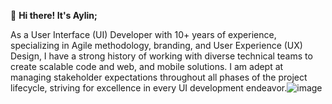 👋 <strong>Hi there! It's Aylin;</strong>

As a User Interface (UI) Developer with 10+ years of experience, specializing in Agile methodology, branding, and User Experience (UX) Design, I have a strong history of working with diverse technical teams to create scalable code and web, and mobile solutions.
I am adept at managing stakeholder expectations throughout all phases of the project lifecycle, striving for excellence in every UI development endeavor.![image](https://github.com/aylinulaba/aylinulaba/assets/81568176/bc36d743-b26c-4d1c-82f3-b7138f89fe01)

